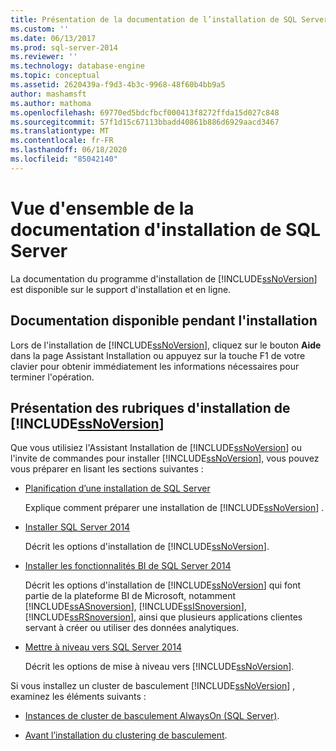 ```yaml
---
title: Présentation de la documentation de l’installation de SQL Server | Microsoft Docs
ms.custom: ''
ms.date: 06/13/2017
ms.prod: sql-server-2014
ms.reviewer: ''
ms.technology: database-engine
ms.topic: conceptual
ms.assetid: 2620439a-f9d3-4b3c-9968-48f60b4bb9a5
author: mashamsft
ms.author: mathoma
ms.openlocfilehash: 69770ed5bdcfbcf000413f8272ffda15d027c848
ms.sourcegitcommit: 57f1d15c67113bbadd40861b886d6929aacd3467
ms.translationtype: MT
ms.contentlocale: fr-FR
ms.lasthandoff: 06/18/2020
ms.locfileid: "85042140"
---
```

# <a name="overview-of-sql-server-setup-documentation"></a>Vue d'ensemble de la documentation d'installation de SQL Server
  La documentation du programme d'installation de [!INCLUDE[ssNoVersion](../../includes/ssnoversion-md.md)] est disponible sur le support d'installation et en ligne.  
  
## <a name="documentation-available-during-setup"></a>Documentation disponible pendant l'installation  
 Lors de l'installation de [!INCLUDE[ssNoVersion](../../includes/ssnoversion-md.md)], cliquez sur le bouton **Aide** dans la page Assistant Installation ou appuyez sur la touche F1 de votre clavier pour obtenir immédiatement les informations nécessaires pour terminer l'opération.  
  
## <a name="overview-of-ssnoversion-installation-topics"></a>Présentation des rubriques d'installation de [!INCLUDE[ssNoVersion](../../includes/ssnoversion-md.md)]  
 Que vous utilisiez l'Assistant Installation de [!INCLUDE[ssNoVersion](../../includes/ssnoversion-md.md)] ou l'invite de commandes pour installer [!INCLUDE[ssNoVersion](../../includes/ssnoversion-md.md)], vous pouvez vous préparer en lisant les sections suivantes :  
  
-   [Planification d’une installation de SQL Server](../../../2014/sql-server/install/planning-a-sql-server-installation.md)  
  
     Explique comment préparer une installation de [!INCLUDE[ssNoVersion](../../includes/ssnoversion-md.md)] .  
  
-   [Installer SQL Server 2014](../../database-engine/install-windows/install-sql-server.md)  
  
     Décrit les options d'installation de [!INCLUDE[ssNoVersion](../../includes/ssnoversion-md.md)].  
  
-   [Installer les fonctionnalités BI de SQL Server 2014](install-sql-server-business-intelligence-features.md)  
  
     Décrit les options d'installation de [!INCLUDE[ssNoVersion](../../includes/ssnoversion-md.md)] qui font partie de la plateforme BI de Microsoft, notamment [!INCLUDE[ssASnoversion](../../includes/ssasnoversion-md.md)], [!INCLUDE[ssISnoversion](../../includes/ssisnoversion-md.md)], [!INCLUDE[ssRSnoversion](../../includes/ssrsnoversion-md.md)], ainsi que plusieurs applications clientes servant à créer ou utiliser des données analytiques.  
  
-   [Mettre à niveau vers SQL Server 2014](../../database-engine/install-windows/upgrade-sql-server.md)  
  
     Décrit les options de mise à niveau vers [!INCLUDE[ssNoVersion](../../includes/ssnoversion-md.md)].  
  
 Si vous installez un cluster de basculement [!INCLUDE[ssNoVersion](../../includes/ssnoversion-md.md)] , examinez les éléments suivants :  
  
-   [Instances de cluster de basculement AlwaysOn (SQL Server)](../failover-clusters/windows/always-on-failover-cluster-instances-sql-server.md).  
  
-   [Avant l’installation du clustering de basculement](../failover-clusters/install/before-installing-failover-clustering.md).  
  
  
